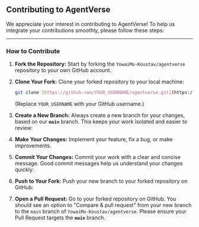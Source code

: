 ## Contributing to AgentVerse

We appreciate your interest in contributing to AgentVerse! To help us integrate your contributions smoothly, please follow these steps:

---

### How to Contribute

1.  **Fork the Repository:** Start by forking the `YowaiMo-Koustav/agentverse` repository to your own GitHub account.

2.  **Clone Your Fork:** Clone your forked repository to your local machine:

    ```bash
    git clone [https://github.com/YOUR_USERNAME/agentverse.git](https://github.com/YOUR_USERNAME/agentverse.git)
    ```

    (Replace `YOUR_USERNAME` with your GitHub username.)

3.  **Create a New Branch:** Always create a new branch for your changes, based on our **`main`** branch. This keeps your work isolated and easier to review:

4.  **Make Your Changes:** Implement your feature, fix a bug, or make improvements.

5.  **Commit Your Changes:** Commit your work with a clear and concise message. Good commit messages help us understand your changes quickly:

6.  **Push to Your Fork:** Push your new branch to your forked repository on GitHub:

7.  **Open a Pull Request:** Go to your forked repository on GitHub. You should see an option to "Compare & pull request" from your new branch to the `main` branch of `YowaiMo-Koustav/agentverse`. Please ensure your Pull Request targets the **`main`** branch.
